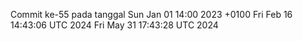 Commit ke-55 pada tanggal Sun Jan 01 14:00 2023 +0100
Fri Feb 16 14:43:06 UTC 2024
Fri May 31 17:43:28 UTC 2024
